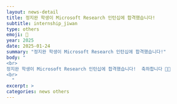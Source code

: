 ```yaml
---
layout: news-detail
title: 정지완 학생이 Microsoft Research 인턴십에 합격했습니다!
subtitle: internship_jiwan
type: others
emoji: 🥳
year: 2025
date: 2025-01-24
summary: "정지완 학생이 Microsoft Research 인턴십에 합격했습니다!"
body: "
<br>
정지완 학생이 Microsoft Research 인턴십에 합격했습니다!  축하합니다 🥳🥳
<br>
  "
excerpt: >
categories: news others
---
```

